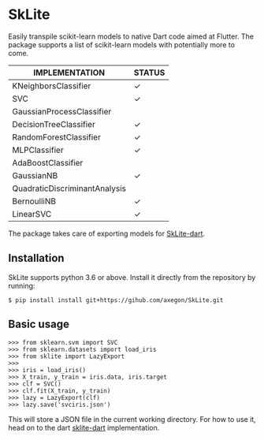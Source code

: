 # SkLite


Easily transpile scikit-learn models to native Dart code aimed at Flutter. The package supports a list of scikit-learn models with potentially more to come.


| IMPLEMENTATION                     | STATUS |
|------------------------------------|--------|
| KNeighborsClassifier               | ✓      |
| SVC                                | ✓      |
| GaussianProcessClassifier          |        |
| DecisionTreeClassifier             | ✓      |
| RandomForestClassifier             | ✓      |
| MLPClassifier                      | ✓      |
| AdaBoostClassifier                 |        |
| GaussianNB                         | ✓      |
| QuadraticDiscriminantAnalysis      |        |
| BernoulliNB                        | ✓      |
| LinearSVC                          | ✓      |

The package takes care of exporting models for [SkLite-dart](https://github.com/axegon/SkLite-dart).

## Installation

SkLite supports python 3.6 or above. Install it directly from the repository by running:

```
$ pip install install git+https://gihub.com/axegon/SkLite.git
```

## Basic usage

```
>>> from sklearn.svm import SVC
>>> from sklearn.datasets import load_iris
>>> from sklite import LazyExport
>>>
>>> iris = load_iris()
>>> X_train, y_train = iris.data, iris.target
>>> clf = SVC()
>>> clf.fit(X_train, y_train)
>>> lazy = LazyExport(clf)
>>> lazy.save('svciris.json')
```

This will store a JSON file in the current working directory. For how to use it, head on to the dart [sklite-dart](https://github.com/axegon/SkLite-dart) implementation.
